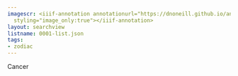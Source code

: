 ```yaml
---
imagescr: <iiif-annotation annotationurl="https://dnoneill.github.io/annotate/annotations/0001-4.json"
  styling="image_only:true"></iiif-annotation>
layout: searchview
listname: 0001-list.json
tags:
- zodiac
---
```

Cancer